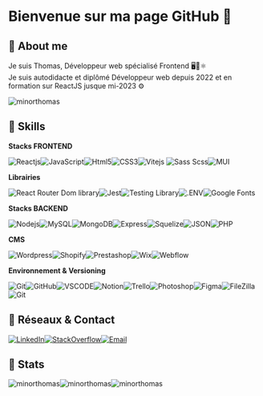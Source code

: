 # Bienvenue sur ma page GitHub 👋

## 💬 About me

Je suis Thomas, Développeur web spécialisé Frontend 🖥️📱⚛️  
Je suis autodidacte et diplômé Développeur web depuis 2022 et en formation sur ReactJS jusque mi-2023 ⚙️

<img src="https://komarev.com/ghpvc/?username=minorthomas&label=Profile%20views&color=0e75b6&style=flat" alt="minorthomas" />

## 🔧 Skills

**Stacks FRONTEND**

<img alt="Reactjs" src='https://img.shields.io/badge/React-61DAFB.svg?style=for-the-badge&logo=React&logoColor=black'/><img alt="JavaScript" src="https://img.shields.io/badge/JavaScript-F7DF1E.svg?style=for-the-badge&logo=JavaScript&logoColor=black"/><img alt="Html5" src="https://img.shields.io/badge/HTML5-E34F26.svg?style=for-the-badge&logo=HTML5&logoColor=white"/><img alt="CSS3" src="https://img.shields.io/badge/CSS3-1572B6.svg?style=for-the-badge&logo=CSS3&logoColor=white"/><img alt="Vitejs" src="https://img.shields.io/badge/Vite-646CFF.svg?style=for-the-badge&logo=Vite&logoColor=white"/>
<img alt="Sass Scss" src="https://img.shields.io/badge/Sass-CC6699.svg?style=for-the-badge&logo=Sass&logoColor=white"/><img alt="MUI" src="https://img.shields.io/badge/MUI-007FFF.svg?style=for-the-badge&logo=MUI&logoColor=white"/>

**Librairies**

<img alt='React Router Dom library' src='https://img.shields.io/badge/React%20Router-CA4245.svg?style=for-the-badge&logo=React-Router&logoColor=white'/><img alt='Jest' src='https://img.shields.io/badge/Jest-C21325.svg?style=for-the-badge&logo=Jest&logoColor=white'/><img alt="Testing Library" src="https://img.shields.io/badge/%20Library-E33332.svg?style=for-the-badge&logo=Testing-Library&logoColor=white"/><img alt=".ENV" src="https://img.shields.io/badge/.ENV-ECD53F.svg?style=for-the-badge&logo=.ENV&logoColor=black"/><img alt="Google Fonts" src="https://img.shields.io/badge/Google%20Fonts-4284F4.svg?style=for-the-badge&logo=Google%20Fonts&logoColor=white"/>

**Stacks BACKEND**

<img alt="Nodejs" src='https://img.shields.io/badge/Node.js-339933.svg?style=for-the-badge&logo=Node.js&logoColor=white'/><img alt="MySQL" src='https://img.shields.io/badge/MySQL-4479A1.svg?style=for-the-badge&logo=MySQL&logoColor=black'/><img alt="MongoDB" src='https://img.shields.io/badge/MongoDB-47A248.svg?style=for-the-badge&logo=MongoDB&logoColor=white'/><img alt="Express" src='https://img.shields.io/badge/Express-000000.svg?style=for-the-badge&logo=Express&logoColor=white'/><img alt="Squelize" src='https://img.shields.io/badge/Sequelize-52B0E7.svg?style=for-the-badge&logo=Sequelize&logoColor=black'/><img alt="JSON" src='https://img.shields.io/badge/JSON-000000.svg?style=for-the-badge&logo=JSON&logoColor=white'/><img alt="PHP" src='https://img.shields.io/badge/PHP-777BB4.svg?style=for-the-badge&logo=PHP&logoColor=white'/>

**CMS**

<img alt="Wordpress" src="https://img.shields.io/badge/Wordpress-21759B.svg?style=for-the-badge&logo=Wordpress&logoColor=white"/><img alt="Shopify" src="https://img.shields.io/badge/Shopify-7AB55C.svg?style=for-the-badge&logo=Shopify&logoColor=white"/><img alt="Prestashop" src="https://img.shields.io/badge/Prestashop-DF0067.svg?style=for-the-badge&logo=Prestashop&logoColor=white"/><img alt="Wix" src="https://img.shields.io/badge/Wix-0C6EFC.svg?style=for-the-badge&logo=Wix&logoColor=white"/><img alt="Webflow" src="https://img.shields.io/badge/Webflow-4353FF.svg?style=for-the-badge&logo=Webflow&logoColor=white"/>

**Environnement & Versioning**

<img alt="Git" src="https://img.shields.io/badge/Git-F05032.svg?style=for-the-badge&logo=Git&logoColor=white"/><img alt="GitHub" src="https://img.shields.io/badge/GitHub-181717.svg?style=for-the-badge&logo=GitHub&logoColor=white"/><img alt="VSCODE" src="https://img.shields.io/badge/Visual%20Studio%20Code-007ACC.svg?style=for-the-badge&logo=Visual%20Studio%20Code&logoColor=white"/><img alt="Notion" src="https://img.shields.io/badge/Notion-000000.svg?style=for-the-badge&logo=Notion&logoColor=white"/><img alt="Trello" src="https://img.shields.io/badge/Trello-0052CC.svg?style=for-the-badge&logo=Trello&logoColor=white"/><img alt="Photoshop" src="https://img.shields.io/badge/Adobe%20Photoshop-31A8FF.svg?style=for-the-badge&logo=Adobe-Photoshop&logoColor=white"/><img alt="Figma" src="https://img.shields.io/badge/Figma-F24E1E.svg?style=for-the-badge&logo=Figma&logoColor=white"/><img alt="FileZilla" src="https://img.shields.io/badge/FileZilla-BF0000.svg?style=for-the-badge&logo=FileZilla&logoColor=white"/><img alt="Git" src="https://img.shields.io/badge/Git-F05032.svg?style=for-the-badge&logo=Git&logoColor=white"/>

## 📩 Réseaux & Contact

<a href="https://www.linkedin.com/in/minor-thomas/"><img src='https://img.shields.io/badge/LinkedIn-0A66C2.svg?style=for-the-badge&logo=LinkedIn&logoColor=white' alt='LinkedIn'/></a><a href="https://stackoverflow.com/users/18891829/tminor"><img src="https://img.shields.io/badge/Stack%20Overflow-F58025.svg?style=for-the-badge&logo=Stack%20Overflow&logoColor=white" alt="StackOverflow"/></a><a href="mailto:mthomas.pro@outlook.fr"><img src='https://img.shields.io/badge/Microsoft%20Outlook-0078D4.svg?style=for-the-badge&logo=Microsoft%20Outlook&logoColor=white' alt='Email'/></a>

## 🌟 Stats

<img src="https://github-readme-stats.vercel.app/api?username=minorthomas&&show_icons=true&title_color=ffffff&icon_color=55efc4&text_color=ffffff&bg_color=151515" alt="minorthomas" /><img src="https://github-readme-stats.vercel.app/api/top-langs/?username=minorthomas&layout=compact&bg_color=151515&title_color=ffffff&text_color=ffffff" alt="minorthomas" /><img src="https://github-readme-streak-stats.herokuapp.com/?user=minorthomas&theme=dark" alt="minorthomas" />